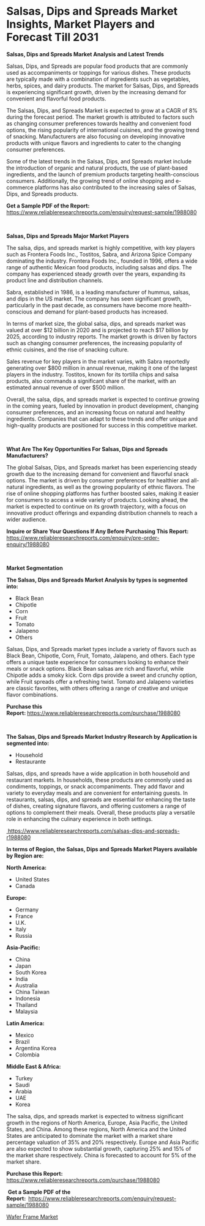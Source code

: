 <p><h1>Salsas, Dips and Spreads Market Insights, Market Players and Forecast Till 2031</h1></p><p><strong>Salsas, Dips and Spreads Market Analysis and Latest Trends</strong></p>
<p><p>Salsas, Dips, and Spreads are popular food products that are commonly used as accompaniments or toppings for various dishes. These products are typically made with a combination of ingredients such as vegetables, herbs, spices, and dairy products. The market for Salsas, Dips, and Spreads is experiencing significant growth, driven by the increasing demand for convenient and flavorful food products.</p><p>The Salsas, Dips, and Spreads Market is expected to grow at a CAGR of 8% during the forecast period. The market growth is attributed to factors such as changing consumer preferences towards healthy and convenient food options, the rising popularity of international cuisines, and the growing trend of snacking. Manufacturers are also focusing on developing innovative products with unique flavors and ingredients to cater to the changing consumer preferences.</p><p>Some of the latest trends in the Salsas, Dips, and Spreads market include the introduction of organic and natural products, the use of plant-based ingredients, and the launch of premium products targeting health-conscious consumers. Additionally, the growing trend of online shopping and e-commerce platforms has also contributed to the increasing sales of Salsas, Dips, and Spreads products.</p></p>
<p><strong>Get a Sample PDF of the Report:&nbsp;</strong> <a href="https://www.reliableresearchreports.com/enquiry/request-sample/1988080">https://www.reliableresearchreports.com/enquiry/request-sample/1988080</a></p>
<p>&nbsp;</p>
<p><strong>Salsas, Dips and Spreads Major Market Players</strong></p>
<p><p>The salsa, dips, and spreads market is highly competitive, with key players such as Frontera Foods Inc., Tostitos, Sabra, and Arizona Spice Company dominating the industry. Frontera Foods Inc., founded in 1996, offers a wide range of authentic Mexican food products, including salsas and dips. The company has experienced steady growth over the years, expanding its product line and distribution channels.</p><p>Sabra, established in 1986, is a leading manufacturer of hummus, salsas, and dips in the US market. The company has seen significant growth, particularly in the past decade, as consumers have become more health-conscious and demand for plant-based products has increased.</p><p>In terms of market size, the global salsa, dips, and spreads market was valued at over $12 billion in 2020 and is projected to reach $17 billion by 2025, according to industry reports. The market growth is driven by factors such as changing consumer preferences, the increasing popularity of ethnic cuisines, and the rise of snacking culture.</p><p>Sales revenue for key players in the market varies, with Sabra reportedly generating over $800 million in annual revenue, making it one of the largest players in the industry. Tostitos, known for its tortilla chips and salsa products, also commands a significant share of the market, with an estimated annual revenue of over $500 million.</p><p>Overall, the salsa, dips, and spreads market is expected to continue growing in the coming years, fueled by innovation in product development, changing consumer preferences, and an increasing focus on natural and healthy ingredients. Companies that can adapt to these trends and offer unique and high-quality products are positioned for success in this competitive market.</p></p>
<p>&nbsp;</p>
<p><strong>What Are The Key Opportunities For Salsas, Dips and Spreads Manufacturers?</strong></p>
<p><p>The global Salsas, Dips, and Spreads market has been experiencing steady growth due to the increasing demand for convenient and flavorful snack options. The market is driven by consumer preferences for healthier and all-natural ingredients, as well as the growing popularity of ethnic flavors. The rise of online shopping platforms has further boosted sales, making it easier for consumers to access a wide variety of products. Looking ahead, the market is expected to continue on its growth trajectory, with a focus on innovative product offerings and expanding distribution channels to reach a wider audience.</p></p>
<p><strong>Inquire or Share Your Questions If Any Before Purchasing This Report:</strong> <a href="https://www.reliableresearchreports.com/enquiry/pre-order-enquiry/1988080">https://www.reliableresearchreports.com/enquiry/pre-order-enquiry/1988080</a></p>
<p>&nbsp;</p>
<p><strong>Market Segmentation</strong></p>
<p><strong>The Salsas, Dips and Spreads Market Analysis by types is segmented into:</strong></p>
<p><ul><li>Black Bean</li><li>Chipotle</li><li>Corn</li><li>Fruit</li><li>Tomato</li><li>Jalapeno</li><li>Others</li></ul></p>
<p><p>Salsas, Dips, and Spreads market types include a variety of flavors such as Black Bean, Chipotle, Corn, Fruit, Tomato, Jalapeno, and others. Each type offers a unique taste experience for consumers looking to enhance their meals or snack options. Black Bean salsas are rich and flavorful, while Chipotle adds a smoky kick. Corn dips provide a sweet and crunchy option, while Fruit spreads offer a refreshing twist. Tomato and Jalapeno varieties are classic favorites, with others offering a range of creative and unique flavor combinations.</p></p>
<p><strong>Purchase this Report:&nbsp;</strong><a href="https://www.reliableresearchreports.com/purchase/1988080">https://www.reliableresearchreports.com/purchase/1988080</a></p>
<p>&nbsp;</p>
<p><strong>The Salsas, Dips and Spreads Market Industry Research by Application is segmented into:</strong></p>
<p><ul><li>Household</li><li>Restaurante</li></ul></p>
<p><p>Salsas, dips, and spreads have a wide application in both household and restaurant markets. In households, these products are commonly used as condiments, toppings, or snack accompaniments. They add flavor and variety to everyday meals and are convenient for entertaining guests. In restaurants, salsas, dips, and spreads are essential for enhancing the taste of dishes, creating signature flavors, and offering customers a range of options to complement their meals. Overall, these products play a versatile role in enhancing the culinary experience in both settings.</p></p>
<p><a href="https://www.reliableresearchreports.com/salsas-dips-and-spreads-r1988080">&nbsp;https://www.reliableresearchreports.com/salsas-dips-and-spreads-r1988080</a></p>
<p><strong>In terms of Region, the Salsas, Dips and Spreads Market Players available by Region are:</strong></p>
<p>
    <p> <strong> North America: </strong>
        <ul>
            <li>United States</li>
            <li>Canada</li>
        </ul>
        </p> 
    <p> <strong> Europe: </strong>
        <ul>
            <li>Germany</li>
            <li>France</li>
            <li>U.K.</li>
            <li>Italy</li>
            <li>Russia</li>
        </ul>
        </p> 
    <p> <strong> Asia-Pacific: </strong>
        <ul>
            <li>China</li>
            <li>Japan</li>
            <li>South Korea</li>
            <li>India</li>
            <li>Australia</li>
            <li>China Taiwan</li>
            <li>Indonesia</li>
            <li>Thailand</li>
            <li>Malaysia</li>
        </ul>
        </p> 
    <p> <strong> Latin America: </strong>
        <ul>
            <li>Mexico</li>
            <li>Brazil</li>
            <li>Argentina Korea</li>
            <li>Colombia</li>
        </ul>
        </p> 
    <p> <strong> Middle East & Africa: </strong>
        <ul>
            <li>Turkey</li>
            <li>Saudi</li>
            <li>Arabia</li>
            <li>UAE</li>
            <li>Korea</li>
        </ul>
    </p>
    </p>
<p><p>The salsa, dips, and spreads market is expected to witness significant growth in the regions of North America, Europe, Asia Pacific, the United States, and China. Among these regions, North America and the United States are anticipated to dominate the market with a market share percentage valuation of 35% and 20% respectively. Europe and Asia Pacific are also expected to show substantial growth, capturing 25% and 15% of the market share respectively. China is forecasted to account for 5% of the market share.</p></p>
<p><strong>Purchase this Report: </strong><a href="https://www.reliableresearchreports.com/purchase/1988080">https://www.reliableresearchreports.com/purchase/1988080</a></p>
<p>&nbsp;<strong>Get a Sample PDF of the Report:&nbsp;&nbsp;</strong><a href="https://www.reliableresearchreports.com/enquiry/request-sample/1988080">https://www.reliableresearchreports.com/enquiry/request-sample/1988080</a></p>
<p><strong></strong></p>
<p><p><a href="https://github.com/moyahfrancoestellec51j635wcx/Market-Research-Report-List-3/blob/main/wafer-frame-market.md">Wafer Frame Market</a></p></p>